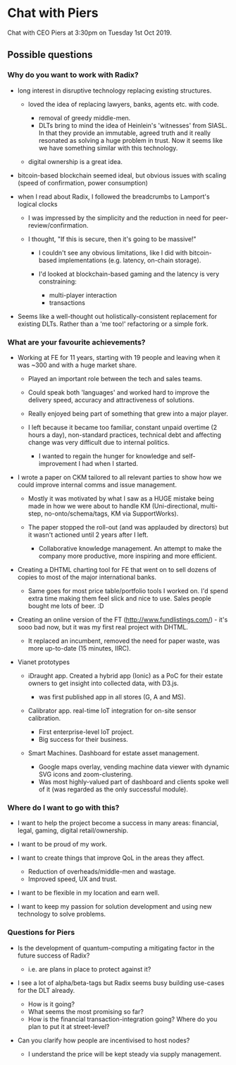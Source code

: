 # Chat with Piers

Chat with CEO Piers at 3:30pm on Tuesday 1st Oct 2019.

## Possible questions

### Why do you want to work with Radix?

- long interest in disruptive technology replacing existing structures.

  - loved the idea of replacing lawyers, banks, agents etc. with code.

    - removal of greedy middle-men.  
    - DLTs bring to mind the idea of Heinlein's 'witnesses' from SIASL.  In that they provide an immutable, agreed truth and it really resonated as solving a huge problem in trust.  Now it seems like we have something similar with this technology.

  - digital ownership is a great idea.

- bitcoin-based blockchain seemed ideal, but obvious issues with scaling (speed of confirmation, power consumption)
- when I read about Radix, I followed the breadcrumbs to Lamport's logical clocks

  - I was impressed by the simplicity and the reduction in need for peer-review/confirmation.
  - I thought, "If this is secure, then it's going to be massive!"

    - I couldn't see any obvious limitations, like I did with bitcoin-based implementations (e.g. latency, on-chain storage).
    - I'd looked at blockchain-based gaming and the latency is very constraining:

      - multi-player interaction
      - transactions

- Seems like a well-thought out holistically-consistent replacement for existing DLTs.  Rather than a 'me too!' refactoring or a simple fork.

### What are your favourite achievements?

- Working at FE for 11 years, starting with 19 people and leaving when it was ~300 and with a huge market share.

  - Played an important role between the tech and sales teams.  
  - Could speak both 'languages' and worked hard to improve the delivery speed, accuracy and attractiveness of solutions.
  - Really enjoyed being part of something that grew into a major player.

  - I left because it became too familiar, constant unpaid overtime (2 hours a day), non-standard practices, technical debt and affecting change was very difficult due to internal politics.

    - I wanted to regain the hunger for knowledge and self-improvement I had when I started.

- I wrote a paper on CKM tailored to all relevant parties to show how we could improve internal comms and issue management.
  - Mostly it was motivated by what I saw as a HUGE mistake being made in how we were about to handle KM (Uni-directional, multi-step, no-onto/schema/tags, KM via SupportWorks).
  - The paper stopped the roll-out (and was applauded by directors) but it wasn't actioned until 2 years after I left.

    - Collaborative knowledge management.  An attempt to make the company more productive, more inspiring and more efficient.

- Creating a DHTML charting tool for FE that went on to sell dozens of copies to most of the major international banks.

  - Same goes for most price table/portfolio tools I worked on.  I'd spend extra time making them feel slick and nice to use. Sales people bought me lots of beer. :D

- Creating an online version of the FT (http://www.fundlistings.com/) - it's sooo bad now, but it was my first real project with DHTML.

  - It replaced an incumbent, removed the need for paper waste, was more up-to-date (15 minutes, IIRC).

- Vianet prototypes

  - iDraught app.  Created a hybrid app (Ionic) as a PoC for their estate owners to get insight into collected data, with D3.js.

    - was first published app in all stores (G, A and MS).
  - Calibrator app.  real-time IoT integration for on-site sensor calibration.

    - First enterprise-level IoT project.
    - Big success for their business.
  - Smart Machines.  Dashboard for estate asset management.
  
    - Google maps overlay, vending machine data viewer with dynamic SVG icons and zoom-clustering.
    - Was most highly-valued part of dashboard and clients spoke well of it (was regarded as the only successful module).

### Where do I want to go with this?

- I want to help the project become a success in many areas:  financial, legal, gaming, digital retail/ownership.
- I want to be proud of my work.
- I want to create things that improve QoL in the areas they affect.  

  - Reduction of overheads/middle-men and wastage.
  - Improved speed, UX and trust.
- I want to be flexible in my location and earn well.
- I want to keep my passion for solution development and using new technology to solve problems.


###  Questions for Piers

- Is the development of quantum-computing a mitigating factor in the future success of Radix?

  - i.e.  are plans in place to protect against it?

- I see a lot of alpha/beta-tags but Radix seems busy building use-cases for the DLT already.

  - How is it going?
  - What seems the most promising so far?
  - How is the financial transaction-integration going?  Where do you plan to put it at street-level?

- Can you clarify how people are incentivised to host nodes?

  - I understand the price will be kept steady via supply management.
